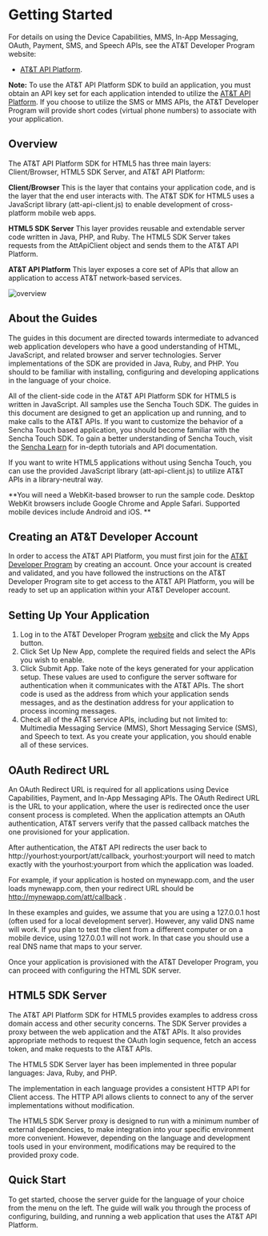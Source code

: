 Getting Started
=======
For details on using the Device Capabilities, MMS, In-App Messaging, OAuth, Payment, SMS, and Speech APIs, see the AT&T Developer Program website:

 - [AT&T API Platform](https://developer.att.com/).

**Note:** To use the AT&T API Platform SDK to build an application, you must obtain an API key set for each application intended to utilize the [AT&T API Platform](https://developer.att.com/docs). If you choose to utilize the SMS or MMS APIs, the AT&T Developer Program will provide short codes (virtual phone numbers) to associate with your application.

Overview
---

The AT&T API Platform SDK for HTML5 has three main layers: Client/Browser, HTML5 SDK Server, and AT&T API Platform:

**Client/Browser** This is the layer that contains your application code, and is the layer that the end user interacts with. The AT&T SDK for HTML5 uses a JavaScript library (att-api-client.js) to enable development of cross-platform mobile web apps. 

**HTML5 SDK Server** This layer provides reusable and extendable server code written in Java, PHP, and Ruby. The HTML5 SDK Server takes requests from the AttApiClient object and sends them to the AT&T API Platform.


**AT&T API Platform** This layer exposes a core set of APIs that allow an application to access AT&T network-based services.

![overview](resources/images/att-overview.png)


About the Guides
---

The guides in this document are directed towards intermediate to advanced web application developers who have a good understanding of HTML, JavaScript, and related browser and server technologies. Server implementations of the SDK are provided in Java, Ruby, and PHP. You should to be familiar with installing, configuring and developing applications in the language of your choice.

All of the client-side code in the AT&T API Platform SDK for HTML5 is written in JavaScript. All samples use the Sencha Touch SDK. The guides in this document are designed to get an application up and running, and to make calls to the AT&T APIs. If you want to customize the behavior of a Sencha Touch based application, you should become familiar with the Sencha Touch SDK. To gain a better understanding of Sencha Touch, visit the [Sencha Learn](http://www.sencha.com/) for in-depth tutorials and API documentation.

If you want to write HTML5 applications without using Sencha Touch, you can use the provided JavaScript library (att-api-client.js) to utilize AT&T APIs in a library-neutral way.

**You will need a WebKit-based browser to run the sample code. Desktop WebKit browsers include Google Chrome and Apple Safari. Supported mobile devices include Android and iOS. **


Creating an AT&T Developer Account
---

In order to access the AT&T API Platform, you must first join for the [AT&T Developer Program](https://developer.att.com) by creating an account. Once your account is created and validated, and you have followed the instructions on the AT&T Developer Program site to get access to the AT&T API Platform, you will be ready to set up an application within your AT&T Developer account. 


Setting Up Your Application
----

1.	Log in to the AT&T Developer Program [website](https://developer.att.com) and click the My Apps button.
2.	Click Set Up New App, complete the required fields and select the APIs you wish to enable.
3.	Click Submit App. Take note of the keys generated for your application setup. 
These values are used to configure the server software for authentication when it communicates with the AT&T APIs. The short code is used as the address from which your application sends messages, and as the destination address for your application to process incoming messages.  
5.	Check all of the AT&T service APIs, including but not limited to: Multimedia Messaging Service (MMS), Short Messaging Service (SMS), and Speech to text. As you create your application, you should enable all of these services.


OAuth Redirect URL
---

An OAuth Redirect URL is required for all applications using Device Capabilities, Payment, and In-App Messaging APIs.  The OAuth Redirect URL is the URL to your application, where the user is redirected once the user consent process is completed. When the application attempts an OAuth authentication, AT&T servers verify that the passed callback matches the one provisioned for your application.

After authentication, the AT&T API redirects the user back to http://yourhost:yourport/att/callback, yourhost:yourport will need to match exactly with the yourhost:yourport from which the application was loaded.

For example, if your application is hosted on mynewapp.com, and the user loads mynewapp.com, then your redirect URL should be http://mynewapp.com/att/callback .

In these examples and guides, we assume that you are using a 127.0.0.1 host (often used for a local development server).  However, any valid DNS name will work. If you plan to test the client from a different computer or on a mobile device, using 127.0.0.1 will not work. In that case you should use a real DNS name that maps to your server.

Once your application is provisioned with the AT&T Developer Program, you can proceed with configuring the HTML SDK server.


HTML5 SDK Server
----

The AT&T API Platform SDK for HTML5 provides examples to address cross domain access and other security concerns. The SDK Server provides a proxy between the web application and the AT&T APIs. It also provides appropriate methods to request the OAuth login sequence, fetch an access token, and make requests to the AT&T APIs.

The HTML5 SDK Server layer has been implemented in three popular languages: Java, Ruby, and PHP.

The implementation in each language provides a consistent HTTP API for Client access. The HTTP API allows clients to connect to any of the server implementations without modification.

The HTML5 SDK Server proxy is designed to run with a minimum number of external dependencies, to make integration into your specific environment more convenient. However, depending on the language and development tools used in your environment, modifications may be required to the provided proxy code.


Quick Start
---

To get started, choose the server guide for the language of your choice from the menu on the left. The guide will walk you through the process of configuring, building, and running a web application that uses the AT&T API Platform.
